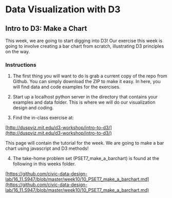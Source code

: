 # Data Visualization with D3
## Intro to D3: Make a Chart

This week, we are going to start digging into D3! Our exercise this week is going to involve creating a bar chart from scratch, illustrating D3 principles on the way.

### Instructions

1. The first thing you will want to do is grab a current copy of the repo from Github. You can simply download the ZIP to make it easy. In here, you will find data and code examples for the exercises.

2. Start up a localhost python server in the directory that contains your examples and data folder. This is where we will do our visualization design and coding.

3. Find the in-class exercise at:

[http://duspviz.mit.edu/d3-workshop/intro-to-d3/](http://duspviz.mit.edu/d3-workshop/intro-to-d3/)

This page will contain the tutorial for the week. We are going to make a bar chart using javascript and D3 methods!

4. The take-home problem set (PSET7_make_a_barchart) is found at the following in this weeks folder.

[https://github.com/civic-data-design-lab/16_11.S947/blob/master/week10/10_PSET7_make_a_barchart.md](https://github.com/civic-data-design-lab/16_11.S947/blob/master/week10/10_PSET7_make_a_barchart.md)


